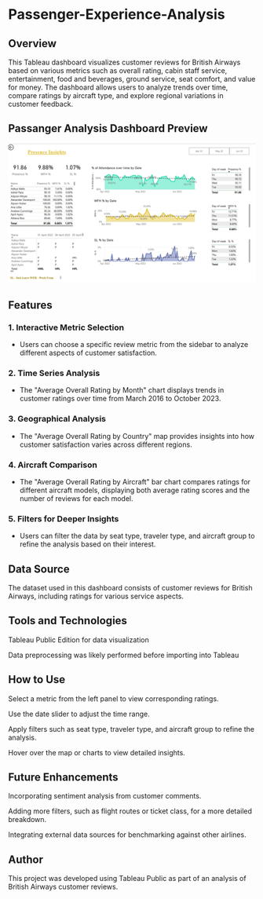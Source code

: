 # Passenger-Experience-Analysis

## Overview

This Tableau dashboard visualizes customer reviews for British Airways based on various metrics such as overall rating, cabin staff service, entertainment, food and beverages, ground service, seat comfort, and value for money. The dashboard allows users to analyze trends over time, compare ratings by aircraft type, and explore regional variations in customer feedback.

## Passanger Analysis Dashboard Preview
![Passanger Analysis Preview](
https://github.com/Durai-Murugan-DA/HR-Analytics-Presence-Insights/blob/6286c428b1e1ba45f89da5d6c4b335d03fe09d0e/Presence_Insights.png)
## Features

### 1. Interactive Metric Selection

  - Users can choose a specific review metric from the sidebar to analyze different aspects of customer satisfaction.

### 2. Time Series Analysis

  - The "Average Overall Rating by Month" chart displays trends in customer ratings over time from March 2016 to October 2023.

### 3. Geographical Analysis

  - The "Average Overall Rating by Country" map provides insights into how customer satisfaction varies across different regions.

### 4. Aircraft Comparison

  - The "Average Overall Rating by Aircraft" bar chart compares ratings for different aircraft models, displaying both average rating scores and the number of reviews for each model.

### 5. Filters for Deeper Insights

  - Users can filter the data by seat type, traveler type, and aircraft group to refine the analysis based on their interest.

## Data Source

The dataset used in this dashboard consists of customer reviews for British Airways, including ratings for various service aspects.

## Tools and Technologies

Tableau Public Edition for data visualization

Data preprocessing was likely performed before importing into Tableau

## How to Use

Select a metric from the left panel to view corresponding ratings.

Use the date slider to adjust the time range.

Apply filters such as seat type, traveler type, and aircraft group to refine the analysis.

Hover over the map or charts to view detailed insights.

## Future Enhancements

Incorporating sentiment analysis from customer comments.

Adding more filters, such as flight routes or ticket class, for a more detailed breakdown.

Integrating external data sources for benchmarking against other airlines.

## Author

This project was developed using Tableau Public as part of an analysis of British Airways customer reviews.
